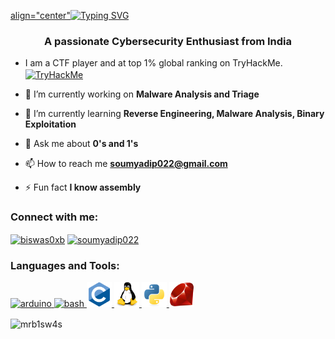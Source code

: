 [align="center"![Typing SVG](https://readme-typing-svg.herokuapp.com?font=Hack&color=%239315B7&lines=What's+up!+I'm+Soumyadip+Biswas)](https://git.io/typing-svg)
<h3 align="center">A passionate Cybersecurity Enthusiast from India</h3>

- I am a CTF player and at top 1% global ranking on TryHackMe.
<a href="https://tryhackme.com/p/SamSepiol" target="blank"><img align="center" src="https://tryhackme-badges.s3.amazonaws.com/SamSepiol.png" alt="TryHackMe" height="60" width="230" /></a>
- 🔭 I’m currently working on **Malware Analysis and Triage**

- 🌱 I’m currently learning **Reverse Engineering, Malware Analysis, Binary Exploitation**

- 💬 Ask me about **0's and 1's**

- 📫 How to reach me **soumyadip022@gmail.com**

- ⚡ Fun fact **I know assembly**

<h3 align="left">Connect with me:</h3>
<p align="left">
<a href="https://linkedin.com/in/biswas0xb" target="blank"><img align="center" src="https://raw.githubusercontent.com/rahuldkjain/github-profile-readme-generator/master/src/images/icons/Social/linked-in-alt.svg" alt="biswas0xb" height="30" width="40" /></a>
<a href="https://www.hackerrank.com/soumyadip022" target="blank"><img align="center" src="https://raw.githubusercontent.com/rahuldkjain/github-profile-readme-generator/master/src/images/icons/Social/hackerrank.svg" alt="soumyadip022" height="30" width="40" /></a>
</p>

<h3 align="left">Languages and Tools:</h3>
<p align="left"> <a href="https://www.arduino.cc/" target="_blank" rel="noreferrer"> <img src="https://cdn.worldvectorlogo.com/logos/arduino-1.svg" alt="arduino" width="40" height="40"/> </a> <a href="https://www.gnu.org/software/bash/" target="_blank" rel="noreferrer"> <img src="https://www.vectorlogo.zone/logos/gnu_bash/gnu_bash-icon.svg" alt="bash" width="40" height="40"/> </a> <a href="https://www.cprogramming.com/" target="_blank" rel="noreferrer"> <img src="https://raw.githubusercontent.com/devicons/devicon/master/icons/c/c-original.svg" alt="c" width="40" height="40"/> </a> <a href="https://www.linux.org/" target="_blank" rel="noreferrer"> <img src="https://raw.githubusercontent.com/devicons/devicon/master/icons/linux/linux-original.svg" alt="linux" width="40" height="40"/> </a> <a href="https://www.python.org" target="_blank" rel="noreferrer"> <img src="https://raw.githubusercontent.com/devicons/devicon/master/icons/python/python-original.svg" alt="python" width="40" height="40"/> </a> <a href="https://www.ruby-lang.org/en/" target="_blank" rel="noreferrer"> <img src="https://raw.githubusercontent.com/devicons/devicon/master/icons/ruby/ruby-original.svg" alt="ruby" width="40" height="40"/> </a> </p>

<p><img align="center" src="https://github-readme-stats.vercel.app/api/top-langs?username=mrb1sw4s&show_icons=true&locale=en&layout=compact" alt="mrb1sw4s" /></p>

